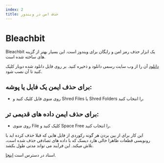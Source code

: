 ```yaml
---
index: 2
title: حذف امن در ویندوز
---
```

# Bleachbit

Bleachbit یک ابزار حذف رمز امن و رایگان برای ویندوز است. این بسیار بهتر از گزینه های ساخته شده است.

[دانلود](https://www.bleachbit.org/download/windows) آن را از وب سایت رسمی دانلود و ذخیره کنید. بر روی فایل دانلود شده دوبار کلیک کنید تا آن نصب شود.

## برای حذف ایمن یک فایل یا پوشه:

*    روی منوی فایل کلیک کنید و Shred Files یا Shred Folders را انتخاب کنید.

## برای حذف ایمن داده های قدیمی تر:

*   روی منوی File کلیک کنید و Space Free را انتخاب کنید.

این کار برای از بین بردن هر گونه رکوردی از فایل هایی که قبلا حذف کرده اید با رونویسی قطعات ظاهرا خالی هارد دیسک که با داده های تصادفی حذف شده است، تلاش میکند. این فرآیند می تواند مدتی طول بکشد.

اسناد در دسترس است [اینجا](https://docs.bleachbit.org/).